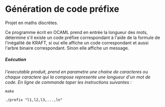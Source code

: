 Génération de code préfixe
====
Projet en maths discrètes.

Ce programme écrit en OCAML prend en entrée la longueur des mots, détermine s'il existe un code préfixe correspondant à l'aide de la formule de l'inégalité de KRAFT, si oui elle affiche un code correspondant et aussi l'arbre binaire correspondant. Sinon elle affiche un message.


##### Exécution

*l'executable produit, prend en parametre une chaine de caracteres ou chaque caractere qui la compose represente une longueur d'un mot de code.* 
*En ligne de commande taper les instructions suivantes :* 

`make`

`./prefix "l1,l2,l3,...,ln"`
